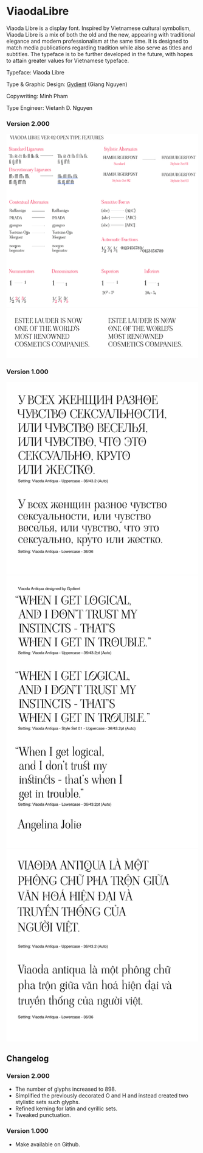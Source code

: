 # ViaodaLibre

Viaoda Libre is a display font. Inspired by Vietnamese cultural symbolism,
Viaoda Libre is a mix of both the old and the new, appearing with traditional
elegance and modern professionalism at the same time. It is designed to
match media publications regarding tradition while also serve as titles and
subtitles. The typeface is to be further developed in the future, with hopes to
attain greater values for Vietnamese typeface.

Typeface: Viaoda Libre

Type & Graphic Design: [Gydient](https://gydient.com) (Giang Nguyen)

Copywriting: Minh Pham

Type Engineer: Vietanh D. Nguyen

### Version 2.000

![Changes in 2.000](samples/4.png)
![Cleaner default set](samples/5.png)

### Version 1.000

![Sample 1](samples/1.jpg)
![Sample 2](samples/2.jpg)
![Sample 3](samples/3.jpg)

## Changelog

### Version 2.000

- The number of glyphs increased to 898.
- Simplified the previously decorated O and H and instead created two stylistic sets such glyphs.
- Refined kerning for latin and cyrillic sets.
- Tweaked punctuation.

### Version 1.000

- Make available on Github.
